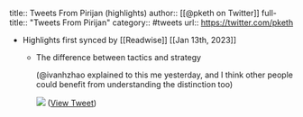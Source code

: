 title:: Tweets From Pirijan (highlights)
author:: [[@pketh on Twitter]]
full-title:: "Tweets From Pirijan"
category:: #tweets
url:: https://twitter.com/pketh

- Highlights first synced by [[Readwise]] [[Jan 13th, 2023]]
	- The difference between tactics and strategy
	  
	  (@ivanhzhao explained to this me yesterday, and I think other people could benefit from understanding the distinction too) 
	  
	  ![](https://pbs.twimg.com/media/FmEPCGiWIAACyjv.jpg) ([View Tweet](https://twitter.com/pketh/status/1612587405906792451))